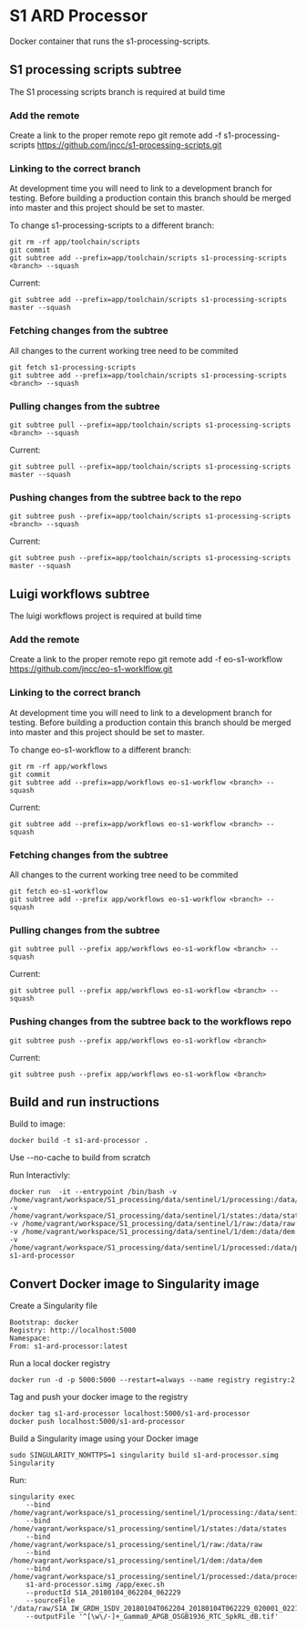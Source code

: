 S1 ARD Processor
================

Docker container that runs the s1-processing-scripts.

S1 processing scripts subtree
--------------------
The S1 processing scripts branch is required at build time

### Add the remote
Create a link to the proper remote repo
git remote add -f s1-processing-scripts https://github.com/jncc/s1-processing-scripts.git

### Linking to the correct branch
At development time you will need to link to a development branch for testing.
Before building a production contain this branch should be merged into master and this project should be set to master.

To change s1-processing-scripts to a different branch:

    git rm -rf app/toolchain/scripts
    git commit
    git subtree add --prefix=app/toolchain/scripts s1-processing-scripts <branch> --squash

Current:

    git subtree add --prefix=app/toolchain/scripts s1-processing-scripts master --squash

### Fetching changes from the subtree

All changes to the current working tree need to be commited

    git fetch s1-processing-scripts
    git subtree add --prefix=app/toolchain/scripts s1-processing-scripts <branch> --squash

### Pulling changes from the subtree

    git subtree pull --prefix=app/toolchain/scripts s1-processing-scripts <branch> --squash

Current:

    git subtree pull --prefix=app/toolchain/scripts s1-processing-scripts master --squash

### Pushing changes from the subtree back to the repo

    git subtree push --prefix=app/toolchain/scripts s1-processing-scripts <branch> --squash

Current:

    git subtree push --prefix=app/toolchain/scripts s1-processing-scripts master --squash

Luigi workflows subtree
-----------------------
The luigi workflows project is required at build time

### Add the remote
Create a link to the proper remote repo
git remote add -f eo-s1-workflow https://github.com/jncc/eo-s1-worklflow.git

### Linking to the correct branch
At development time you will need to link to a development branch for testing.
Before building a production contain this branch should be merged into master and this project should be set to master.

To change eo-s1-workflow to a different branch:

    git rm -rf app/workflows
    git commit
    git subtree add --prefix=app/workflows eo-s1-workflow <branch> --squash


Current:

    git subtree add --prefix=app/workflows eo-s1-workflow <branch> --squash

### Fetching changes from the subtree

All changes to the current working tree need to be commited

    git fetch eo-s1-workflow
    git subtree add --prefix app/workflows eo-s1-workflow <branch> --squash

### Pulling changes from the subtree

    git subtree pull --prefix app/workflows eo-s1-workflow <branch> --squash

Current:

    git subtree pull --prefix app/workflows eo-s1-workflow <branch> --squash

### Pushing changes from the subtree back to the workflows repo


    git subtree push --prefix app/workflows eo-s1-workflow <branch> 

Current:

    git subtree push --prefix app/workflows eo-s1-workflow <branch> 

Build and run instructions
--------------------------

Build to image:

    docker build -t s1-ard-processor .

Use --no-cache to build from scratch

Run Interactivly:

    docker run  -it --entrypoint /bin/bash -v /home/vagrant/workspace/S1_processing/data/sentinel/1/processing:/data/sentinel/1 -v /home/vagrant/workspace/S1_processing/data/sentinel/1/states:/data/states -v /home/vagrant/workspace/S1_processing/data/sentinel/1/raw:/data/raw -v /home/vagrant/workspace/S1_processing/data/sentinel/1/dem:/data/dem -v /home/vagrant/workspace/S1_processing/data/sentinel/1/processed:/data/processed s1-ard-processor 

Convert Docker image to Singularity image
-----------------------------------------

Create a Singularity file

    Bootstrap: docker
    Registry: http://localhost:5000
    Namespace:
    From: s1-ard-processor:latest

Run a local docker registry
	
    docker run -d -p 5000:5000 --restart=always --name registry registry:2

Tag and push your docker image to the registry

    docker tag s1-ard-processor localhost:5000/s1-ard-processor
    docker push localhost:5000/s1-ard-processor

Build a Singularity image using your Docker image

    sudo SINGULARITY_NOHTTPS=1 singularity build s1-ard-processor.simg Singularity

Run:

    singularity exec
        --bind /home/vagrant/workspace/s1_processing/sentinel/1/processing:/data/sentinel/1
        --bind /home/vagrant/workspace/s1_processing/sentinel/1/states:/data/states
        --bind /home/vagrant/workspace/s1_processing/sentinel/1/raw:/data/raw
        --bind /home/vagrant/workspace/s1_processing/sentinel/1/dem:/data/dem
        --bind /home/vagrant/workspace/s1_processing/sentinel/1/processed:/data/processed
        s1-ard-processor.simg /app/exec.sh
        --productId S1A_20180104_062204_062229
        --sourceFile '/data/raw/S1A_IW_GRDH_1SDV_20180104T062204_20180104T062229_020001_02211F_43DB.zip'
        --outputFile '^[\w\/-]+_Gamma0_APGB_OSGB1936_RTC_SpkRL_dB.tif'

